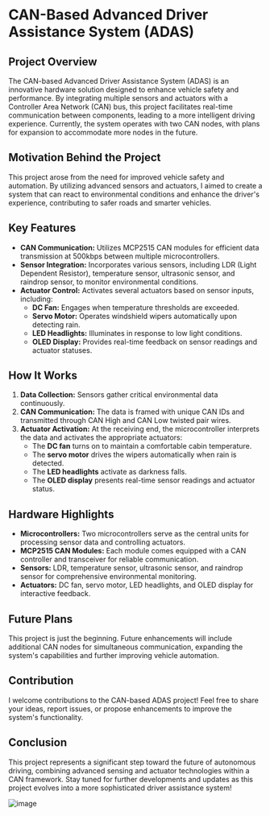 # CAN-Based Advanced Driver Assistance System (ADAS)

## Project Overview
The CAN-based Advanced Driver Assistance System (ADAS) is an innovative hardware solution designed to enhance vehicle safety and performance. By integrating multiple sensors and actuators with a Controller Area Network (CAN) bus, this project facilitates real-time communication between components, leading to a more intelligent driving experience. Currently, the system operates with two CAN nodes, with plans for expansion to accommodate more nodes in the future.

## Motivation Behind the Project
This project arose from the need for improved vehicle safety and automation. By utilizing advanced sensors and actuators, I aimed to create a system that can react to environmental conditions and enhance the driver's experience, contributing to safer roads and smarter vehicles.

## Key Features
- **CAN Communication:** Utilizes MCP2515 CAN modules for efficient data transmission at 500kbps between multiple microcontrollers.
- **Sensor Integration:** Incorporates various sensors, including LDR (Light Dependent Resistor), temperature sensor, ultrasonic sensor, and raindrop sensor, to monitor environmental conditions.
- **Actuator Control:** Activates several actuators based on sensor inputs, including:
  - **DC Fan:** Engages when temperature thresholds are exceeded.
  - **Servo Motor:** Operates windshield wipers automatically upon detecting rain.
  - **LED Headlights:** Illuminates in response to low light conditions.
  - **OLED Display:** Provides real-time feedback on sensor readings and actuator statuses.

## How It Works
1. **Data Collection:** Sensors gather critical environmental data continuously.
2. **CAN Communication:** The data is framed with unique CAN IDs and transmitted through CAN High and CAN Low twisted pair wires.
3. **Actuator Activation:** At the receiving end, the microcontroller interprets the data and activates the appropriate actuators:
   - The **DC fan** turns on to maintain a comfortable cabin temperature.
   - The **servo motor** drives the wipers automatically when rain is detected.
   - The **LED headlights** activate as darkness falls.
   - The **OLED display** presents real-time sensor readings and actuator status.

## Hardware Highlights
- **Microcontrollers:** Two microcontrollers serve as the central units for processing sensor data and controlling actuators.
- **MCP2515 CAN Modules:** Each module comes equipped with a CAN controller and transceiver for reliable communication.
- **Sensors:** LDR, temperature sensor, ultrasonic sensor, and raindrop sensor for comprehensive environmental monitoring.
- **Actuators:** DC fan, servo motor, LED headlights, and OLED display for interactive feedback.

## Future Plans
This project is just the beginning. Future enhancements will include additional CAN nodes for simultaneous communication, expanding the system's capabilities and further improving vehicle automation.

## Contribution
I welcome contributions to the CAN-based ADAS project! Feel free to share your ideas, report issues, or propose enhancements to improve the system's functionality.

## Conclusion
This project represents a significant step toward the future of autonomous driving, combining advanced sensing and actuator technologies within a CAN framework. Stay tuned for further developments and updates as this project evolves into a more sophisticated driver assistance system!

![image](https://github.com/pratz222/AutoMate-CAN-based-Advanced-Driver-Assistance-System-ADAS/assets/53640877/75558c65-f6fc-4b90-a875-9705941fbe85)


